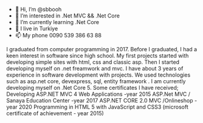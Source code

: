 - 👋 Hi, I’m @sbbooh
- 👀 I’m interested in .Net MVC && .Net Core 
- 🌱 I’m currently learning .Net Core
- 💞️ I live in Turkiye
- 📫 My phone 0090 539 386 63 88

I graduated from computer programming in 2017.
Before I graduated, I had a keen interest in software since high school.
My first projects started with developing simple sites with html, css and classic asp.
Then I started developing myself on .net freamwork and mvc.
I have about 3 years of experience in software development with projects.
We used technologies such as asp.net core, devexpress, sql, entity framework .
I am currently developing myself on .Net Core 5.
Some certificates I have received;
Developing ASP.NET MVC 4 Web Applications -year 2015
ASP.Net MVC / Sanaya Education Center -year 2017
ASP.NET CORE 2.0 MVC /Onlineshop - year 2020
Programming in HTML 5 with JavaScript and CSS3 (microsoft certificate of achievement - year 2015)

<!---
sbbooh/sbbooh is a ✨ special ✨ repository because its `README.md` (this file) appears on your GitHub profile.
You can click the Preview link to take a look at your changes.
--->
